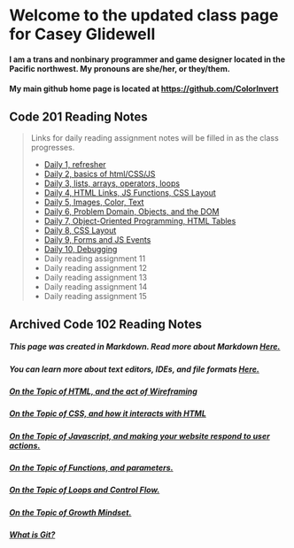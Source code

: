 # Welcome to the updated class page for Casey Glidewell


#### I am a trans and nonbinary programmer and game designer located in the Pacific northwest. My pronouns are she/her, or they/them.

#### My main github home page is located at <https://github.com/ColorInvert>

## Code 201 Reading Notes

> Links for daily reading assignment notes will be filled in as the class progresses.
>
>- [Daily 1, refresher](https://colorinvert.github.io/reading-notes/class-01)
>- [Daily 2, basics of html/CSS/JS](https://colorinvert.github.io/reading-notes/class-02)
>- [Daily 3, lists, arrays, operators, loops](https://colorinvert.github.io/reading-notes/class-03)
>- [Daily 4, HTML Links, JS Functions, CSS Layout](https://colorinvert.github.io/reading-notes/class-04)
>- [Daily 5, Images, Color, Text](https://colorinvert.github.io/reading-notes/class-05)
>- [Daily 6, Problem Domain, Objects, and the DOM](https://colorinvert.github.io/reading-notes/class-06)
>- [Daily 7, Object-Oriented Programming, HTML Tables](https://colorinvert.github.io/reading-notes/class-07)
>- [Daily 8, CSS Layout](https://colorinvert.github.io/reading-notes/class-08)
>- [Daily 9, Forms and JS Events](https://colorinvert.github.io/reading-notes/class-09)
>- [Daily 10, Debugging](https://colorinvert.github.io/reading-notes/class-10)
>- Daily reading assignment 11
>- Daily reading assignment 12
>- Daily reading assignment 13
>- Daily reading assignment 14
>- Daily reading assignment 15


## Archived Code 102 Reading Notes

##### This page was created in Markdown. Read more about Markdown [Here.](https://colorinvert.github.io/reading-notes/About-Markdown)

##### You can learn more about text editors, IDEs, and file formats [Here.](https://colorinvert.github.io/reading-notes/Choosing-A-Text-Editor)

##### [On the Topic of HTML, and the act of Wireframing](https://colorinvert.github.io/reading-notes/Html-And-Wireframes)

##### [On the Topic of CSS, and how it interacts with HTML](https://colorinvert.github.io/reading-notes/CSS)

##### [On the Topic of Javascript, and making your website respond to user actions.](https://colorinvert.github.io/reading-notes/Javascript)

##### [On the Topic of Functions, and parameters.](https://colorinvert.github.io/reading-notes/Functions)

##### [On the Topic of Loops and Control Flow.](https://colorinvert.github.io/reading-notes/Loops)

##### [On the Topic of Growth Mindset.](https://colorinvert.github.io/reading-notes/Growth-Mindset)

##### [What is Git?](https://colorinvert.github.io/reading-notes/What-Is-Git)

